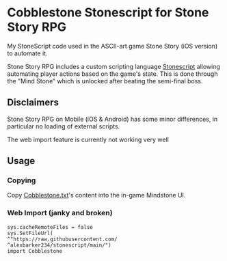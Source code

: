 # Cobblestone Stonescript for Stone Story RPG

My StoneScript code used in the ASCII-art game Stone Story (iOS version) to automate it.

Stone Story RPG includes a custom scripting language [Stonescript](https://stonestoryrpg.com/stonescript/) allowing automating player actions based on the game's state. This is done through the "Mind Stone" which is unlocked after beating the semi-final boss.

## Disclaimers
Stone Story RPG on Mobile (iOS & Android) has some minor differences, in particular no loading of external scripts.

The web import feature is currently not working very well

## Usage
### Copying
Copy [Cobblestone.txt](https://raw.githubusercontent.com/alexbarker234/stonescript/main/Cobblestone.txt)'s content into the in-game Mindstone UI.

### Web Import (janky and broken)
```
sys.cacheRemoteFiles = false
sys.SetFileUrl(
^"https://raw.githubusercontent.com/
^alexbarker234/stonescript/main/")
import Cobblestone
```